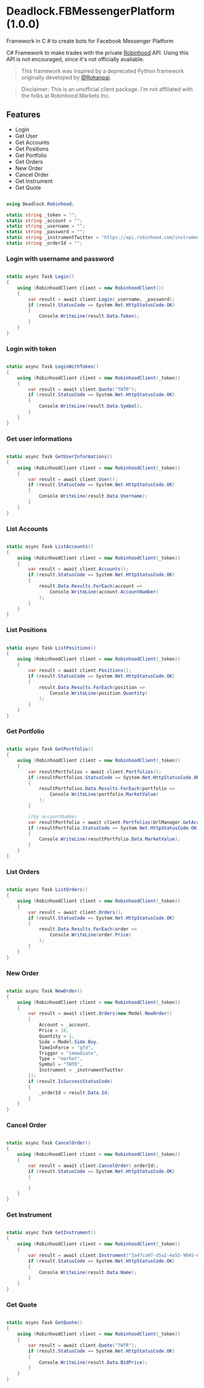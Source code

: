 # Deadlock.FBMessengerPlatform (1.0.0)

Framework in C # to create bots for Facebook Messenger Platform

C# Framework to make trades with the private [Robinhood](https://www.robinhood.com/) API. 
Using this API is not encouraged, since it's not officially available. 

> This framework was inspired by a deprecated Python framework originally developed by [@Rohanpai](https://github.com/rohanpai).

> Disclaimer: This is an unofficial client package.
I'm not affiliated with the folks at Robinhood Markets Inc.



## Features
      
* Login
* Get User
* Get Accounts
* Get Positions
* Get Portfolio
* Get Orders
* New Order
* Cancel Order
* Get Instrument
* Get Quote


```c#

using Deadlock.Robinhood;

static string _token = "";
static string _account = "";
static string _username = "";
static string _password = "";
static string _instrumentTwitter = "https://api.robinhood.com/instruments/3a47ca97-d5a2-4a55-9045-053a588894de/";
static string _orderId = "";
```

### Login with username and password

```c#

static async Task Login()
{
    using (RobinhoodClient client = new RobinhoodClient())
    {
        var result = await client.Login(_username, _password);
        if (result.StatusCode == System.Net.HttpStatusCode.OK)
        {
            Console.WriteLine(result.Data.Token);
        }
    }
}
```

### Login with token

```c#

static async Task LoginWithToken()
{
    using (RobinhoodClient client = new RobinhoodClient(_token))
    {
        var result = await client.Quote("TWTR");
        if (result.StatusCode == System.Net.HttpStatusCode.OK)
        {
            Console.WriteLine(result.Data.Symbol);
        }
    }
}
```

### Get user informations

```c#

static async Task GetUserInformations()
{
    using (RobinhoodClient client = new RobinhoodClient(_token))
    {
        var result = await client.User();
        if (result.StatusCode == System.Net.HttpStatusCode.OK)
        {
            Console.WriteLine(result.Data.Username);
        }
    }
}
```

### List Accounts

```c#

static async Task ListAccounts()
{
    using (RobinhoodClient client = new RobinhoodClient(_token))
    {
        var result = await client.Accounts();
        if (result.StatusCode == System.Net.HttpStatusCode.OK)
        {
            result.Data.Results.ForEach(account =>
                Console.WriteLine(account.AccountNumber)
            );
        }
    }
}
```

### List Positions

```c#

static async Task ListPositions()
{
    using (RobinhoodClient client = new RobinhoodClient(_token))
    {
        var result = await client.Positions();
        if (result.StatusCode == System.Net.HttpStatusCode.OK)
        {
            result.Data.Results.ForEach(position =>
                Console.WriteLine(position.Quantity)
            );
        }
    }
}
```

### Get Portfolio

```c#

static async Task GetPortfolio()
{
    using (RobinhoodClient client = new RobinhoodClient(_token))
    {
        var resultPortfolios = await client.Portfolios();
        if (resultPortfolios.StatusCode == System.Net.HttpStatusCode.OK)
        {
            resultPortfolios.Data.Results.ForEach(portfolio =>
                Console.WriteLine(portfolio.MarketValue)
            );
        }

        //by accountNumber
        var resultPortfolio = await client.Portfolios(UrlManager.GetAccountNumber(_account));
        if (resultPortfolio.StatusCode == System.Net.HttpStatusCode.OK)
        {
            Console.WriteLine(resultPortfolio.Data.MarketValue);
        }
    }
}
```

### List Orders

```c#

static async Task ListOrders()
{
    using (RobinhoodClient client = new RobinhoodClient(_token))
    {
        var result = await client.Orders();
        if (result.StatusCode == System.Net.HttpStatusCode.OK)
        {
            result.Data.Results.ForEach(order =>
                Console.WriteLine(order.Price)
            );
        }
    }
}
```

### New Order

```c#

static async Task NewOrder()
{
    using (RobinhoodClient client = new RobinhoodClient(_token))
    {
        var result = await client.Orders(new Model.NewOrder()
        {
            Account = _account,                 
            Price = 10,
            Quantity = 1,
            Side = Model.Side.Buy,
            TimeInForce = "gfd",
            Trigger = "immediate",
            Type = "market",
            Symbol = "TWTR",
            Instrument = _instrumentTwitter
        });
        if (result.IsSuccessStatusCode)
        {
            _orderId = result.Data.Id;
        }
    }
}
```

### Cancel Order

```c#

static async Task CancelOrder()
{
    using (RobinhoodClient client = new RobinhoodClient(_token))
    {
        var result = await client.CancelOrder(_orderId);
        if (result.StatusCode == System.Net.HttpStatusCode.OK)
        {

        }
    }
}
```

### Get Instrument

```c#

static async Task GetInstrument()
{
    using (RobinhoodClient client = new RobinhoodClient(_token))
    {
        var result = await client.Instrument("3a47ca97-d5a2-4a55-9045-053a588894de"); //twitter
        if (result.StatusCode == System.Net.HttpStatusCode.OK)
        {
            Console.WriteLine(result.Data.Name);
        }
    }
}
```

### Get Quote

```c#

static async Task GetQuote()
{
    using (RobinhoodClient client = new RobinhoodClient(_token))
    {
        var result = await client.Quote("TWTR");
        if (result.StatusCode == System.Net.HttpStatusCode.OK)
        {
            Console.WriteLine(result.Data.BidPrice);
        }
    }
}
```